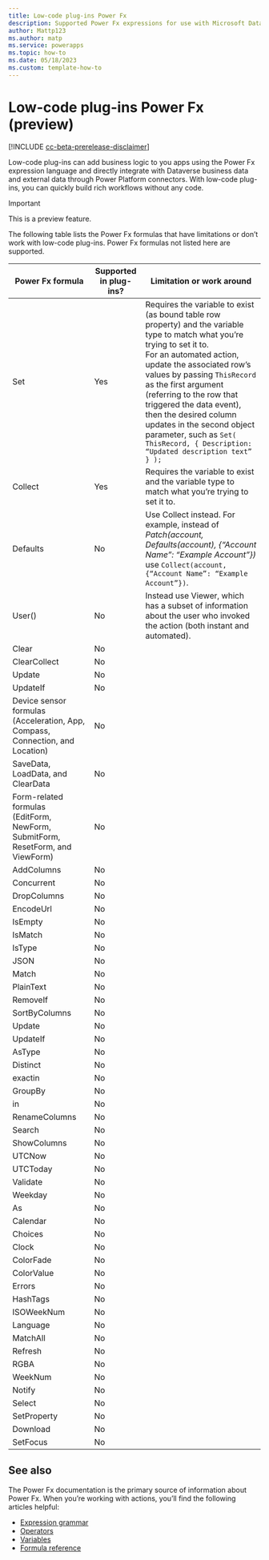 ```yaml
---
title: Low-code plug-ins Power Fx
description: Supported Power Fx expressions for use with Microsoft Dataverse low-code plug-ins  
author: Mattp123
ms.author: matp
ms.service: powerapps
ms.topic: how-to
ms.date: 05/18/2023
ms.custom: template-how-to
---
```

# Low-code plug-ins Power Fx (preview)

[!INCLUDE [cc-beta-prerelease-disclaimer](../../includes/cc-beta-prerelease-disclaimer.md)]

Low-code plug-ins can add business logic to you apps using the Power Fx expression language and directly integrate with Dataverse business data and external data through Power Platform connectors. With low-code plug-ins, you can quickly build rich workflows without any code.

> [!IMPORTANT]
> This is a preview feature.

The following table lists the Power Fx formulas that have limitations or don’t work with low-code plug-ins. Power Fx formulas not listed here are supported.

|Power Fx formula  |Supported in plug-ins?  | Limitation or work around   |
|---------|---------|---------|
|Set     |  Yes      | Requires the variable to exist (as bound table row property) and the variable type to match what you’re trying to set it to. <br /> For an automated action, update the associated row’s values by passing `ThisRecord` as the first argument (referring to the row that triggered the data event), then the desired column updates in the second object parameter, such as `Set( ThisRecord, { Description: “Updated description text” } );`  |
|Collect     | Yes        | Requires the variable to exist and the variable type to match what you’re trying to set it to.    |
|Defaults     |  No       | Use Collect instead. For example, instead of *Patch(account, Defaults(account), {“Account Name”: “Example Account”})* use `Collect(account, {“Account Name”: “Example Account”})`.    |
|User()     | No        | Instead use Viewer, which has a subset of information about the user who invoked the action (both instant and automated).    |
|Clear     | No        |     |
|ClearCollect    |  No       |     |
|Update     |  No       |     |
|UpdateIf    |  No       |     |
|Device sensor formulas (Acceleration, App, Compass, Connection, and Location)    |   No      |     |
|SaveData, LoadData, and ClearData     |   No      |     |
|Form-related formulas (EditForm, NewForm, SubmitForm, ResetForm, and ViewForm)     |  No       |     |
|AddColumns     | No        |     |
|Concurrent     |  No       |     |
|DropColumns     | No        |     |
|EncodeUrl   |  No       |     |
|IsEmpty    |  No       |     |
|IsMatch     |  No       |     |
|IsType    |  No       |     |
|JSON     |  No       |     |
|Match    |  No       |     |
|PlainText    |  No       |     |
|RemoveIf     |  No       |     |
|SortByColumns     |  No       |     |
|Update    |  No       |     |
|UpdateIf    |  No       |     |
|AsType   |   No      |     |
|Distinct    |  No       |     |
|exactin     |  No       |     |
|GroupBy     |    No     |     |
|in    |     No    |     |
|RenameColumns      |  No         |       |
| Search     |   No        |       |
| ShowColumns     |   No        |       |
| UTCNow     |   No        |       |
|UTCToday     |   No        |       |
| Validate     |   No        |       |
| Weekday     |  No         |       |
| As     |   No        |       |
| Calendar     |  No         |       |
| Choices     |   No        |       |
| Clock     |  No         |       |
| ColorFade     |   No        |       |
| ColorValue     |  No         |       |
| Errors     |   No        |       |
| HashTags     |  No         |       |
| ISOWeekNum     |  No         |       |
| Language     |  No         |       |
| MatchAll     |  No         |       |
| Refresh     |  No         |       |
| RGBA     |  No         |       |
| WeekNum     | No          |       |
| Notify     |  No         |       |
| Select     |  No         |       |
| SetProperty     |  No         |       |
| Download     |  No         |       |
| SetFocus     |  No         |       |

## See also

The Power Fx documentation is the primary source of information about Power Fx. When you’re working with actions, you’ll find the following articles helpful:

- [Expression grammar](/power-platform/power-fx/expression-grammar)
- [Operators](/power-platform/power-fx/operators)
- [Variables](/power-platform/power-fx/variables)
- [Formula reference](/power-platform/power-fx/formula-reference)